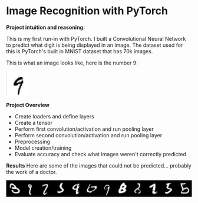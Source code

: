 # Image Recognition with PyTorch




**Project intuition and reasoning:**

This is my first run-in with PyTorch. I built a Convolutional Neural Network to predict what digit is being displayed in an image. The dataset used for this is PyTorch's built in MNIST dataset that has 70k images. 

This is what an image looks like, here is the number 9:

![alt text](https://github.com/georgybusov/Image-Recognition-with-PyTorch/blob/main/nine.jpg?raw=true)

**Project Overview**
- Create loaders and define layers
- Create a tensor
- Perform first convolution/activation and run pooling layer
- Perform second convolution/activation and run pooling layer
- Preprocessing
- Model creation/training
- Evaluate accuracy and check what images weren't correctly predicted


**Results**
Here are some of the images that could not be predicted... probably the work of a doctor.

![alt text](https://github.com/georgybusov/Image-Recognition-with-PyTorch/blob/main/badnumbers.jpg?raw=true)

